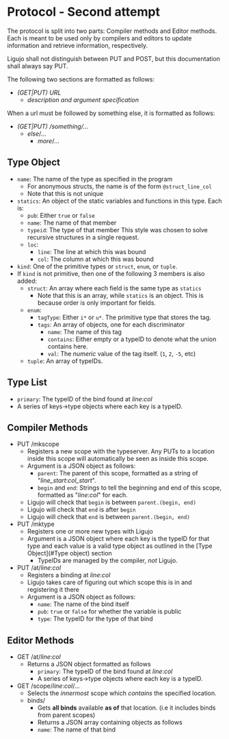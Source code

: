 # Protocol - Second attempt

The protocol is split into two parts: Compiler methods and Editor methods. Each is meant to be used
only by compilers and editors to update information and retrieve information, respectively.

Ligujo shall not distinguish between PUT and POST, but this documentation shall always say PUT.

The following two sections are formatted as follows:
* *(GET|PUT) URL*
  * *description and argument specification*

When a url must be followed by something else, it is formatted as follows:
* *(GET|PUT) /something/...*
  * *else*/...
    * *more*/...

## Type Object
* `name`: The name of the type as specified in the program
  * For anonymous structs, the name is of the form `@struct_line_col`
  * Note that this is not unique
* `statics`: An object of the static variables and functions in this type. Each is:
  * `pub`: Either `true` or `false`
  * `name`: The name of that member
  * `typeid`: The type of that member
    This style was chosen to solve recursive structures in a single request.
  * `loc`:
    * `line`: The line at which this was bound
    * `col`: The column at which this was bound
* `kind`: One of the primitive types or `struct`, `enum`, or `tuple`.
* If `kind` is not primitive, then one of the following 3 members is also added:
  * `struct`: An array where each field is the same type as `statics`
    * Note that this is an array, while `statics` is an object. This is because order is only 
      important for fields.
  * `enum`:
    * `tagType`: Either `i*` or `u*`. The primitive type that stores the tag.
    * `tags`: An array of objects, one for each discriminator
      * `name`: The name of this tag
      * `contains`: Either empty or a typeID to denote what the union contains here.
      * `val`: The *numeric* value of the tag itself. (`1`, `2`, `-5`, etc)
  * `tuple`: An array of typeIDs.

## Type List
* `primary`: The typeID of the bind found at *line*:*col*
* A series of keys->type objects where each key is a typeID.

## Compiler Methods
* PUT /mkscope
  * Registers a new scope with the typeserver. Any PUTs to a location inside this scope
    will automatically be seen as inside this scope.
  * Argument is a JSON object as follows:
    * `parent`: The parent of this scope, formatted as a string of "*line_start*:*col_start*".
    * `begin` and `end`: Strings to tell the beginning and end of this scope, formatted as 
      "*line*:*col*" for each.
  * Ligujo will check that `begin` is between `parent.(begin, end)`
  * Ligujo will check that `end` is after `begin`
  * Ligujo will check that `end` is between `parent.(begin, end)`
* PUT /mktype
  * Registers one or more new types with Ligujo
  * Argument is a JSON object where each key is the typeID for that type and each value is
    a valid type object as outlined in the [Type Object](#Type object) section
    * TypeIDs are managed by the compiler, *not* Ligujo.
* PUT /at/*line*:*col*
  * Registers a binding at *line*:*col*
  * Ligujo takes care of figuring out which scope this is in and registering it there
  * Argument is a JSON object as follows:
    * `name`: The name of the bind itself
    * `pub`: `true` or `false` for whether the variable is public
    * `type`: The typeID for the type of that bind


## Editor Methods
* GET /at/*line*:*col*
  * Returns a JSON object formatted as follows
    * `primary`: The typeID of the bind found at *line*:*col*
    * A series of keys->type objects where each key is a typeID.
* GET /scope/*line*:*col*/...
  * Selects the *innermost* scope which *contains* the specified location.
  * binds/
    * Gets **all binds** available **as of** that location. (i.e it includes binds from parent 
      scopes)
    * Returns a JSON array containing objects as follows
    * `name`: The name of that bind

